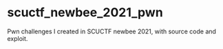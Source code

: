 # scuctf_newbee_2021_pwn
Pwn challenges I created in SCUCTF newbee 2021, with source code and exploit.
